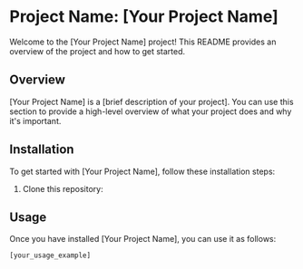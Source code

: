 # Project Name: [Your Project Name]

Welcome to the [Your Project Name] project! This README provides an overview of the project and how to get started.

## Overview

[Your Project Name] is a [brief description of your project]. You can use this section to provide a high-level overview of what your project does and why it's important.

## Installation

To get started with [Your Project Name], follow these installation steps:

1. Clone this repository:


## Usage

Once you have installed [Your Project Name], you can use it as follows:

```bash
[your_usage_example]
